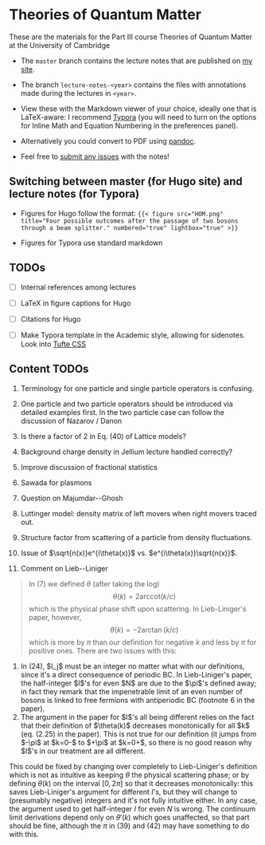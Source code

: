 # Theories of Quantum Matter

These are the materials for the Part III course Theories of Quantum Matter at the University of Cambridge

- The `master` branch contains the lecture notes that are published on [my site](https://austen.uk).

- The branch `lecture-notes-<year>` contains the files with annotations made during the lectures in `<year>`.

- View these with the Markdown viewer of your choice, ideally one that is LaTeX-aware: I recommend [Typora](https://typora.io) (you will need to turn on the options for Inline Math and Equation Numbering in the preferences panel).

- Alternatively you could convert to PDF using [pandoc](https://pandoc.org).

- Feel free to [submit any issues](https://github.com/AustenLamacraft/tqm/issues) with the notes!

## Switching between master (for Hugo site) and lecture notes (for Typora)

- Figures for Hugo follow the format: `{{< figure src="HOM.png" title="Four possible outcomes after the passage of two bosons through a beam splitter." numbered="true" lightbox="true" >}}`

- Figures for Typora use standard markdown

## TODOs

- [ ] Internal references among lectures

- [ ] LaTeX in figure captions for Hugo

- [ ] Citations for Hugo

- [ ] Make Typora template in the Academic style, allowing for sidenotes. Look into [Tufte CSS](https://edwardtufte.github.io/tufte-css/)

## Content TODOs

1. Terminology for one particle and single particle operators is confusing.
2. One particle and two particle operators should be introduced via detailed examples first. In the two particle case can follow the discussion of Nazarov  / Danon

1. Is there a factor of 2 in Eq. (40) of Lattice models?

1. Background charge density in Jellium lecture handled correctly?

1. Improve discussion of fractional statistics

2. Sawada for plasmons

3. Question on Majumdar--Ghosh

4. Luttinger model: density matrix of left movers when right movers traced out.

5. Structure factor from scattering of a particle from density fluctuations.

6. Issue of $\sqrt{n(x)}e^{i\theta(x)}$ vs. $e^{i\theta(x)}\sqrt{n(x)}$.

7. Comment on Lieb--Liniger

 >In (7) we defined $\theta$ (after taking the log) $$\theta(k) = 2 \mathrm{arccot}(k/c)$$ which is the physical phase shift upon scattering. In Lieb-Liniger's paper, however, $$\theta(k) = -2 \arctan(k/c)$$ which is more by $\pi$ than our definition for negative $k$ and less by $\pi$ for positive ones.
 > There are two issues with this:

 <ol>
 <li>In (24), $I_j$ must be an integer no matter what with our definitions, since it's a direct consequence of periodic BC. In Lieb-Liniger's paper, the half-integer $I$'s for even $N$ are due to the $\pi$'s defined away; in fact they remark that the impenetrable limit of an even number of bosons is linked to free fermions with antiperiodic BC (footnote 6 in the paper).</li>
 <li>The argument in the paper for $I$'s all being different relies on the fact that their definition of $\theta(k)$ decreases monotonically for all $k$ (eq. (2.25) in the paper). This is not true for our definition (it jumps from $-\pi$ at $k=0-$ to $+\pi$ at $k=0+$, so there is no good reason why $I$'s in our treatment are all different.</li>
 </ol>

 This could be fixed by changing over completely to Lieb-Liniger's definition which is not as intuitive as keeping $\theta$ the physical scattering phase; or by defining $\theta(k)$ on the interval $[0,2\pi]$ so that it decreases monotonically: this saves Lieb-Liniger's argument for different $I$'s, but they will change to (presumably negative) integers and it's not fully intuitive either. In any case, the argument used to get half-integer $I$ for even $N$ is wrong.
 The continuum limit derivations depend only on $\theta'(k)$ which goes unaffected, so that part should be fine, although the $\pi$ in (39) and (42) may have something to do with this.